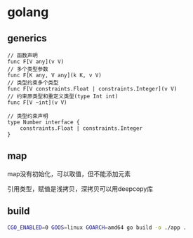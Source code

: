 # golang

## generics

```golang
// 函数声明
func F[V any](v V)
// 多个类型参数
func F[K any, V any](k K, v V)
// 类型约束多个类型
func F[V constraints.Float | constraints.Integer](v V)
// 约束原类型和重定义类型(type Int int)
func F[V ~int](v V)

// 类型约束声明
type Number interface {
    constraints.Float | constraints.Integer
}
```

## map

map没有初始化，可以取值，但不能添加元素

引用类型，赋值是浅拷贝，深拷贝可以用deepcopy库

## build

```bash
CGO_ENABLED=0 GOOS=linux GOARCH=amd64 go build -o ./app .
```
